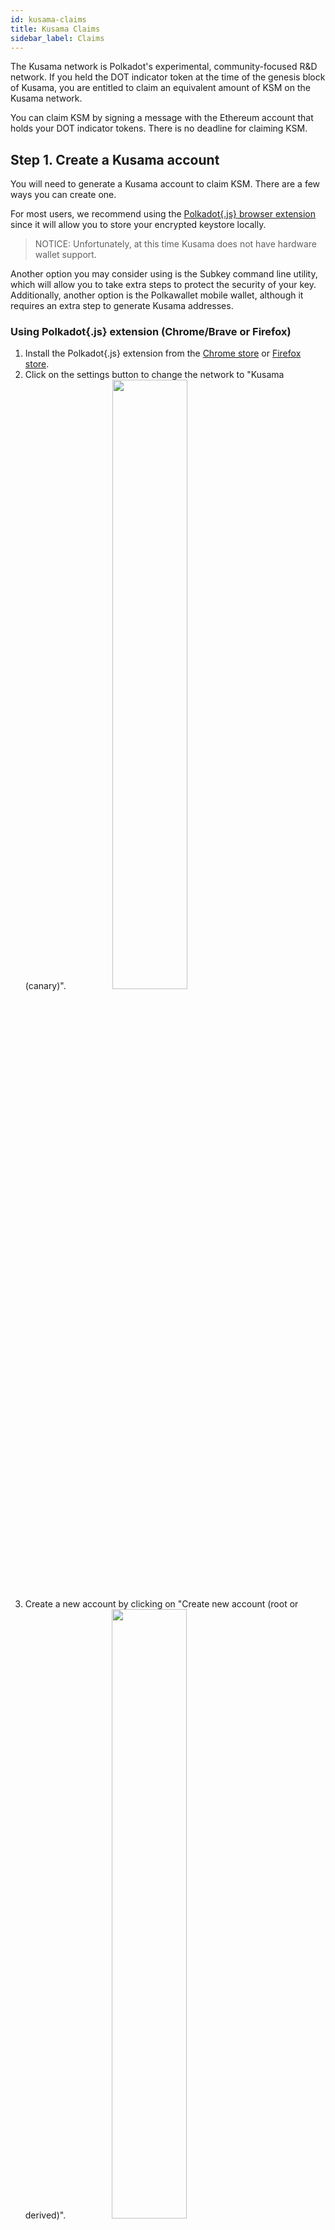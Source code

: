 ```yaml
---
id: kusama-claims
title: Kusama Claims
sidebar_label: Claims
---
```


The Kusama network is Polkadot's experimental, community-focused R&D network. If you held the DOT
indicator token at the time of the genesis block of Kusama, you are entitled to claim an equivalent
amount of KSM on the Kusama network.

You can claim KSM by signing a message with the Ethereum account that holds your DOT indicator
tokens. There is no deadline for claiming KSM.

## Step 1. Create a Kusama account

You will need to generate a Kusama account to claim KSM. There are a few ways you can create one.

For most users, we recommend using the
[Polkadot{.js} browser extension](https://chrome.google.com/webstore/detail/polkadot%7Bjs%7D-extension/mopnmbcafieddcagagdcbnhejhlodfdd?hl=en)
since it will allow you to store your encrypted keystore locally.

> NOTICE: Unfortunately, at this time Kusama does not have hardware wallet support.

Another option you may consider using is the Subkey command line utility, which will allow you to
take extra steps to protect the security of your key. Additionally, another option is the
Polkawallet mobile wallet, although it requires an extra step to generate Kusama addresses.

### Using Polkadot{.js} extension (Chrome/Brave or Firefox)

1. Install the Polkadot{.js} extension from the
   [Chrome store](https://chrome.google.com/webstore/detail/polkadot%7Bjs%7D-extension/mopnmbcafieddcagagdcbnhejhlodfdd?hl=en)
   or [Firefox store](https://addons.mozilla.org/en-US/firefox/addon/polkadot-js-extension/).
2. Click on the settings button to change the network to "Kusama (canary)".
   <img src="/img/kusama/kusama_polkadotjs_add_account-1.png" width=50% style="margin-left: 70px;"/>
3. Create a new account by clicking on "Create new account (root or derived)".
   <img src="/img/kusama/kusama_polkadotjs_create.png" width=50% style="margin-left: 70px;"/>
4. Uncheck the option to create an account dervied from another seed.
   <img src="/img/kusama/kusama_polkadotjs_uncheck.png" width=50% style="margin-left: 70px;"/>
5. Copy the seed phrase and store it somewhere safe. Don't share the seed phrase with anyone, you
   can use it to access your account if you forget your password or want to import your account
   again.
   <img src="/img/kusama/kusama_polkadotjs_mnemonicseed.jpg" width=50% style="margin-left: 70px;"/>
6. Enter a name for the account and type a strong password (at least 6 characters).
   <img src="/img/kusama/kusama_polkadotjs_final_account.png" width=50% style="margin-left: 70px;"/>
7. Click on "Add the account with the generated seed".
8. You can copy the account's address to the clipboard by clicking on its identicon.

### Using Subkey

#### Installation

You can install Subkey with this one-line command:

```
cargo install --force --git https://github.com/paritytech/substrate subkey
```

Note that you will already have had to install the proper Rust version and dependencies. If you have
not done so, or experience problems installing using that command, run the following commands first,
and then re-try the previous command:

```
curl https://sh.rustup.rs -sSf | sh

rustup update nightly
rustup target add wasm32-unknown-unknown --toolchain nightly
rustup update stable
cargo install --git https://github.com/alexcrichton/wasm-gc
```

Alternatively, you can build Subkey from the source code.

1. Follow the build instructions for
   [Substrate](https://substrate.dev/docs/en/knowledgebase/getting-started).
2. When building, only build Subkey by typing `cargo build -p subkey`.
3. The executable is `./target/debug/subkey`.

#### Usage

You can use Subkey on a computer that is not connected to the internet for added security.

The command `subkey --network kusama generate` will generate a new key-pair. If you want to be more
secure, use 24 words, `subkey --network kusama generate --words 24`.

```
$ subkey --network kusama generate
Secret phrase `lobster flock few equip connect boost excuse glass machine find wonder tattoo` is account:
  Secret seed: 0x95b90eb1344e3aea40f4a6dc81622901a2ac39efb331c41db10c311bb9b46927
  Public key (hex): 0xfe7fce341ff73e1db537daa4cc8c539997a8b0654b06cb81c47e4f067f55a65a
  Address (SS58): JL1eTcbzuZP99FjeySkDrMygNREPdbhRyV7iD5AsV4fDRcg
```

The `Address (SS58)` field is what you should use to claim your KSM tokens. Never share your
`Secret phrase` or `Secret seed`, as these can both control your funds.

NOTE: Previous versions of Subkey only generated Substrate addresses. If you do not want to generate
a new seed, you can convert the Substrate address to a Kusama address by following
[this section](#kusama-from-substrate-address).

See the [Subkey documentation](https://substrate.dev/docs/en/knowledgebase/integrate/subkey) or
enter `subkey --help` for more usage examples.

### Using Polkadot-JS UI

1. Open up the [Polkadot-JS UI](https://polkadot.js.org/apps) and navigate to the top left corner of
   the navigation. This will open up a panel of network options to select from. Select on "Kusama",
   either from Parity or Web3 Foundation, then "Switch".

2. Navigate to the [Polkadot-JS UI Accounts Tab](https://polkadot.js.org/apps/#/accounts) and click
   on the "Add account" button.

![kusama add account](assets/kusama/kusama_add_account.png)

3. Enter a name for your account and create a secure password. This password will be used to decrypt
   your account. The required text fields to complete are highlighted in pink.

![kusama create account](assets/kusama/kusama_create_account.png)

4. Ignore the advanced options unless you want to change the type of cryptography used for your keys
   (we recommend "Schnorrkel (sr25519)"). You will have to enter an Account Name and a password to
   protect your account. Be sure to select a secure and hard-to-guess password. Note that anything
   will be accepted as a password here. Please note: There are no checks to see if it is long enough
   or secure. You will need this password for any future interaction with or transaction from this
   account.

5. Click "Save" and "Create and backup account".

![kusama save backup](assets/kusama/kusama_backup_account.png)

6. Save your encrypted keystore locally. Ideally, you would also save it on an external hard drive
   or thumb drive, or print it out and be able to re-enter it later. You should not store it in
   cloud storage, email it to yourself, etc. You can use this backup file to restore your account.
   The seed in the backup file is not readable unless it is decrypted with the password.

7. The account now appears in your Accounts tab and is backed up to the keystore you just saved.

8. Click on the DOT identicon to copy the address to the clipboard.
   ![kusama copy address](assets/kusama/kusama_copy_address.png)

### Using Polkawallet

1. Install [Polkawallet](https://polkawallet.io). Click "Download" and select the link corresponding
   to the platform you are using. On Android you may need to allow installing apps from external
   sources. On iOS, you may need to "trust" Polkawallet in the "General > Profiles & Device
   Management > Enterprise App" section before running the app.

2. Once the app is open, copy the seed phrase and store it in a safe place. Don't share the seed
   phrase with anyone, you can use it to access your account if you forget your password or
   otherwise lose your keystore.

<img src="/img/kusama/polkawallet-create-account.jpg" width=50% />

3. Name your account and make a strong password, make sure to write it down in another place, then
   click "Save".

4. You will be asked to confirm your seed phrase - this is to make sure you have copied it somewhere
   safe.

5. Click on the pink QR Code symbol and select "Copy address" to copy your address to clipboard.

<img src="/img/kusama/polkawallet-accounts-page.jpg" width=50% />
<img src="/img/kusama/polkawallet-copy-address.jpg" width=50% />

6. [Get the Kusama address from the Substrate address.](#kusama-from-substrate-address)

### Kusama from Substrate address

If you used one of the generation methods that gave you a generic Substrate address (begins with a
`5`), then you will need to take an extra step to turn this into the properly encoded Kusama
address.

1. Copy your Substrate generic address to the clipboard.
2. Go to the [Polkadot-JS UI](https://polkadot.js.org/apps).
3. Go to the "Settings" tab and find the configuration for "address network prefix".
4. Select "Substrate (development)" and click "Save and reload".
5. Go to the "Address book" and click the "Add contact" button.
6. Enter your address and give it a name like "My Address".
7. Go back to the "Settings" tab and select the "Kusama (canary)" option in "address network prefix"
   and click "Save and reload".
8. Go back to the "Address book" and find the account you just added (it will have the same name).
9. The address is now formatted as a Kusama address.

## Step 2. Get KSM tokens

There are two methods to claim KSM.

### DOT Holders

Those who participated in the Polkadot sales and have been allocated DOT indicator tokens can claim
a proportional amount of KSM on the Kusama Network.

To do this you must sign a message containing the address of your Kusama account. You can do this by
using the Polkadot-JS UI [Claims app](https://polkadot.js.org/apps/#/claims).

#### Generate a Kusama address

If you haven't already done so, you will need to generate a Kusama address. See
[step 1 above](kusama-claims#step-1-create-a-kusama-account) for detailed instructions first.

#### Claiming your KSM with MyCrypto

The Polkadot-JS [Claims app](https://polkadot.js.org/apps/#/claims) helps you sign a message from
MyCrypto. MyCrypto is good to use in case you have stored the key to the Ethereum account holding
your DOT indicator tokens on a hardware device like a Ledger Nano S or a Trezor. It also supports
raw private keys, mnemonics and the Parity signer.

> **NOTICE**: It is much more secure to download and use the MyCrypto app locally. Please make sure
> to download the latest version for your operating system. You can always find the most up-to-date
> releases of the desktop app on their
> [releases page](https://github.com/MyCryptoHQ/MyCrypto/releases).

Once you've downloaded MyCrypto and have it running locally (we recommend an air-gapped computer for
maximum security), you can start by navigating to the Claims app on the Polkadot-JS UI. Select the
account you would like to claim the KSM into and click the blue "Continue" button to proceed. Your
screen should look something like this:

![Claim Step 1](assets/kusama/claim/claim-1.png)

The hex encoded string that follows the sentence: "Pay KSM to the Kusama account:" is the
hex-encoded public key of your Kusama account, minus the `0x` prefix. To verify that the public key
is correct you can use the Subkey tool to inspect your address.

The next step is to go to the MyCrypto application and click on "Sign & Verify Message" tab. This
will prompt you to select a method for unlocking your wallet. After unlocking your wallet, you will
copy and paste the outputted sentence into the input box.

![Claim Step 2](assets/kusama/claim/claim-2.png)

When you click "Sign Message" you will get a JSON output like the below:

![Claim Step 3](assets/kusama/claim/claim_3.png)

Copy and paste the JSON output of the signed message from MyCrypto into the input box on the
Polkadot-JS UI and click "Confirm Claim."

![Claim Step 3](assets/kusama/claim/claim-3.png)

At this point you will see a success message if everything went right and your KSM will now be in
the account that you claimed to. Congratulations you can now participate in aspects of the Kusama
network such as [governance](learn-governance) and [staking](learn-staking). During the soft launch
period balance transfers will not be enabled.

![Claim Step 4](assets/kusama/claim/claim-4.png)]

#### Verifying your Claim

After you make an on-chain claim for KSM, your balance should be updated on Polkadot-JS Apps
immediately.

Having trouble? Get support in the KSM
[Claims Support](https://riot.im/app/#/room/#KSMAClaims:polkadot.builders) channel.

### Third Party Claims Processes

**We do not recommend using a third-party app or process to perform your claim or acquire KSM.**

Claiming using a third-party process can lead to the loss of your allocation, therefore we cannot
recommend using any third party apps to do so. Manually specifying your transaction data, as
specified in our claims process, is the only way to be certain you will receive your allocation.
